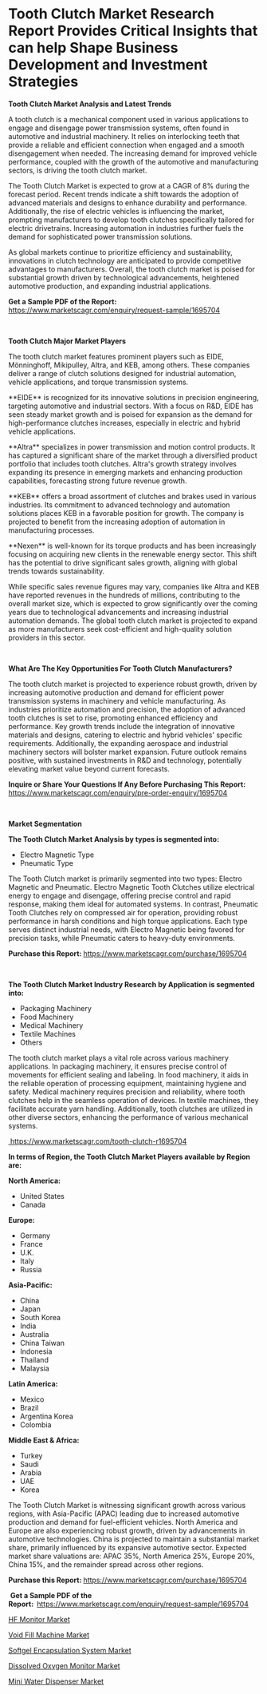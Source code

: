<p><h1>Tooth Clutch Market Research Report Provides Critical Insights that can help Shape Business Development and Investment Strategies</h1></p><p><strong>Tooth Clutch Market Analysis and Latest Trends</strong></p>
<p><p>A tooth clutch is a mechanical component used in various applications to engage and disengage power transmission systems, often found in automotive and industrial machinery. It relies on interlocking teeth that provide a reliable and efficient connection when engaged and a smooth disengagement when needed. The increasing demand for improved vehicle performance, coupled with the growth of the automotive and manufacturing sectors, is driving the tooth clutch market.</p><p>The Tooth Clutch Market is expected to grow at a CAGR of 8% during the forecast period. Recent trends indicate a shift towards the adoption of advanced materials and designs to enhance durability and performance. Additionally, the rise of electric vehicles is influencing the market, prompting manufacturers to develop tooth clutches specifically tailored for electric drivetrains. Increasing automation in industries further fuels the demand for sophisticated power transmission solutions.</p><p>As global markets continue to prioritize efficiency and sustainability, innovations in clutch technology are anticipated to provide competitive advantages to manufacturers. Overall, the tooth clutch market is poised for substantial growth driven by technological advancements, heightened automotive production, and expanding industrial applications.</p></p>
<p><strong>Get a Sample PDF of the Report:&nbsp;</strong> <a href="https://www.marketscagr.com/enquiry/request-sample/1695704?utm_campaign=1560&utm_medium=2&utm_source=Github&utm_content=ia&utm_term=19102024&utm_id=tooth-clutch">https://www.marketscagr.com/enquiry/request-sample/1695704</a></p>
<p>&nbsp;</p>
<p><strong>Tooth Clutch Major Market Players</strong></p>
<p><p>The tooth clutch market features prominent players such as EIDE, Mönninghoff, Mikipulley, Altra, and KEB, among others. These companies deliver a range of clutch solutions designed for industrial automation, vehicle applications, and torque transmission systems.</p><p>**EIDE** is recognized for its innovative solutions in precision engineering, targeting automotive and industrial sectors. With a focus on R&D, EIDE has seen steady market growth and is poised for expansion as the demand for high-performance clutches increases, especially in electric and hybrid vehicle applications.</p><p>**Altra** specializes in power transmission and motion control products. It has captured a significant share of the market through a diversified product portfolio that includes tooth clutches. Altra's growth strategy involves expanding its presence in emerging markets and enhancing production capabilities, forecasting strong future revenue growth.</p><p>**KEB** offers a broad assortment of clutches and brakes used in various industries. Its commitment to advanced technology and automation solutions places KEB in a favorable position for growth. The company is projected to benefit from the increasing adoption of automation in manufacturing processes.</p><p>**Nexen** is well-known for its torque products and has been increasingly focusing on acquiring new clients in the renewable energy sector. This shift has the potential to drive significant sales growth, aligning with global trends towards sustainability.</p><p>While specific sales revenue figures may vary, companies like Altra and KEB have reported revenues in the hundreds of millions, contributing to the overall market size, which is expected to grow significantly over the coming years due to technological advancements and increasing industrial automation demands. The global tooth clutch market is projected to expand as more manufacturers seek cost-efficient and high-quality solution providers in this sector.</p></p>
<p>&nbsp;</p>
<p><strong>What Are The Key Opportunities For Tooth Clutch Manufacturers?</strong></p>
<p><p>The tooth clutch market is projected to experience robust growth, driven by increasing automotive production and demand for efficient power transmission systems in machinery and vehicle manufacturing. As industries prioritize automation and precision, the adoption of advanced tooth clutches is set to rise, promoting enhanced efficiency and performance. Key growth trends include the integration of innovative materials and designs, catering to electric and hybrid vehicles' specific requirements. Additionally, the expanding aerospace and industrial machinery sectors will bolster market expansion. Future outlook remains positive, with sustained investments in R&D and technology, potentially elevating market value beyond current forecasts.</p></p>
<p><strong>Inquire or Share Your Questions If Any Before Purchasing This Report:</strong> <a href="https://www.marketscagr.com/enquiry/pre-order-enquiry/1695704?utm_campaign=1560&utm_medium=2&utm_source=Github&utm_content=ia&utm_term=19102024&utm_id=tooth-clutch">https://www.marketscagr.com/enquiry/pre-order-enquiry/1695704</a></p>
<p>&nbsp;</p>
<p><strong>Market Segmentation</strong></p>
<p><strong>The Tooth Clutch Market Analysis by types is segmented into:</strong></p>
<p><ul><li>Electro Magnetic Type</li><li>Pneumatic Type</li></ul></p>
<p><p>The Tooth Clutch market is primarily segmented into two types: Electro Magnetic and Pneumatic. Electro Magnetic Tooth Clutches utilize electrical energy to engage and disengage, offering precise control and rapid response, making them ideal for automated systems. In contrast, Pneumatic Tooth Clutches rely on compressed air for operation, providing robust performance in harsh conditions and high torque applications. Each type serves distinct industrial needs, with Electro Magnetic being favored for precision tasks, while Pneumatic caters to heavy-duty environments.</p></p>
<p><strong>Purchase this Report:&nbsp;</strong><a href="https://www.marketscagr.com/purchase/1695704?utm_campaign=1560&utm_medium=2&utm_source=Github&utm_content=ia&utm_term=19102024&utm_id=tooth-clutch">https://www.marketscagr.com/purchase/1695704</a></p>
<p>&nbsp;</p>
<p><strong>The Tooth Clutch Market Industry Research by Application is segmented into:</strong></p>
<p><ul><li>Packaging Machinery</li><li>Food Machinery</li><li>Medical Machinery</li><li>Textile Machines</li><li>Others</li></ul></p>
<p><p>The tooth clutch market plays a vital role across various machinery applications. In packaging machinery, it ensures precise control of movements for efficient sealing and labeling. In food machinery, it aids in the reliable operation of processing equipment, maintaining hygiene and safety. Medical machinery requires precision and reliability, where tooth clutches help in the seamless operation of devices. In textile machines, they facilitate accurate yarn handling. Additionally, tooth clutches are utilized in other diverse sectors, enhancing the performance of various mechanical systems.</p></p>
<p><a href="https://www.marketscagr.com/tooth-clutch-r1695704?utm_campaign=1560&utm_medium=2&utm_source=Github&utm_content=ia&utm_term=19102024&utm_id=tooth-clutch">&nbsp;https://www.marketscagr.com/tooth-clutch-r1695704</a></p>
<p><strong>In terms of Region, the Tooth Clutch Market Players available by Region are:</strong></p>
<p>
    <p> <strong> North America: </strong>
        <ul>
            <li>United States</li>
            <li>Canada</li>
        </ul>
        </p> 
    <p> <strong> Europe: </strong>
        <ul>
            <li>Germany</li>
            <li>France</li>
            <li>U.K.</li>
            <li>Italy</li>
            <li>Russia</li>
        </ul>
        </p> 
    <p> <strong> Asia-Pacific: </strong>
        <ul>
            <li>China</li>
            <li>Japan</li>
            <li>South Korea</li>
            <li>India</li>
            <li>Australia</li>
            <li>China Taiwan</li>
            <li>Indonesia</li>
            <li>Thailand</li>
            <li>Malaysia</li>
        </ul>
        </p> 
    <p> <strong> Latin America: </strong>
        <ul>
            <li>Mexico</li>
            <li>Brazil</li>
            <li>Argentina Korea</li>
            <li>Colombia</li>
        </ul>
        </p> 
    <p> <strong> Middle East & Africa: </strong>
        <ul>
            <li>Turkey</li>
            <li>Saudi</li>
            <li>Arabia</li>
            <li>UAE</li>
            <li>Korea</li>
        </ul>
    </p>
    </p>
<p><p>The Tooth Clutch Market is witnessing significant growth across various regions, with Asia-Pacific (APAC) leading due to increased automotive production and demand for fuel-efficient vehicles. North America and Europe are also experiencing robust growth, driven by advancements in automotive technologies. China is projected to maintain a substantial market share, primarily influenced by its expansive automotive sector. Expected market share valuations are: APAC 35%, North America 25%, Europe 20%, China 15%, and the remainder spread across other regions.</p></p>
<p><strong>Purchase this Report: </strong><a href="https://www.marketscagr.com/purchase/1695704?utm_campaign=1560&utm_medium=2&utm_source=Github&utm_content=ia&utm_term=19102024&utm_id=tooth-clutch">https://www.marketscagr.com/purchase/1695704</a></p>
<p>&nbsp;<strong>Get a Sample PDF of the Report:&nbsp;&nbsp;</strong><a href="https://www.marketscagr.com/enquiry/request-sample/1695704?utm_campaign=1560&utm_medium=2&utm_source=Github&utm_content=ia&utm_term=19102024&utm_id=tooth-clutch">https://www.marketscagr.com/enquiry/request-sample/1695704</a></p>
<p><strong></strong></p>
<p><p><a href="https://www.linkedin.com/pulse/hf-monitor-market-segmentation-in-depth-analysis-industrylabothers-n40tc?utm_campaign=1560&utm_medium=2&utm_source=Github&utm_content=ia&utm_term=19102024&utm_id=tooth-clutch">HF Monitor Market</a></p><p><a href="https://issuu.com/reportprime-2/docs/void-fill-machine-market-size-2030._237349ddb0da6d?utm_campaign=1560&utm_medium=2&utm_source=Github&utm_content=ia&utm_term=19102024&utm_id=tooth-clutch">Void Fill Machine Market</a></p><p><a href="https://issuu.com/reportprime-2/docs/softgel-encapsulation-system-market_ea9fa0a9692659?utm_campaign=1560&utm_medium=2&utm_source=Github&utm_content=ia&utm_term=19102024&utm_id=tooth-clutch">Softgel Encapsulation System Market</a></p><p><a href="https://www.linkedin.com/pulse/dissolved-oxygen-monitor-market-drivers-challenges-wflcc?utm_campaign=1560&utm_medium=2&utm_source=Github&utm_content=ia&utm_term=19102024&utm_id=tooth-clutch">Dissolved Oxygen Monitor Market</a></p><p><a href="https://www.linkedin.com/pulse/mini-water-dispenser-market-industry-landscape-growth-trajectories-or8kc?utm_campaign=1560&utm_medium=2&utm_source=Github&utm_content=ia&utm_term=19102024&utm_id=tooth-clutch">Mini Water Dispenser Market</a></p></p>